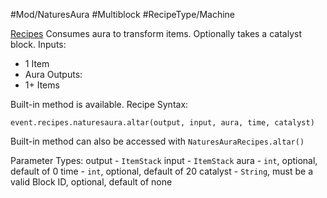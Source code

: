 #Mod/NaturesAura #Multiblock #RecipeType/Machine

<ins>Recipes</ins>
Consumes aura to transform items. Optionally takes a catalyst block.
Inputs:
- 1 Item
- Aura
Outputs:
- 1+ Items

Built-in method is available.
Recipe Syntax:
```
event.recipes.naturesaura.altar(output, input, aura, time, catalyst)
```

Built-in method can also be accessed with `NaturesAuraRecipes.altar()`

Parameter Types:
output - `ItemStack`
input - `ItemStack`
aura - `int`, optional, default of 0
time - `int`, optional, default of 20
catalyst - `String`, must be a valid Block ID, optional, default of none